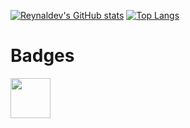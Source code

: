 [![Reynaldev's GitHub stats](https://github-readme-stats.vercel.app/api?username=Reynaldev&count_private=true&show_icons=true&theme=dark)](https://github.com/anuraghazra/github-readme-stats)
[![Top Langs](https://github-readme-stats.vercel.app/api/top-langs/?username=Reynaldev&layout=compact&hide=TeX,powershell&langs_count=10&theme=dark)](https://github.com/anuraghazra/github-readme-stats)

# Badges
<div class="row">
  <div class="col">
    <a href="https://www.holopin.io/hacktoberfest2024/userbadge/cm1f0cxsd10750cjmnl5uj6ix">
      <img width="64px" height="64px" src="https://assets.holopin.io/hf2024levels/level0-sloth-code-0-0-0-0.webp">
    </a>
  </div>
</div>
